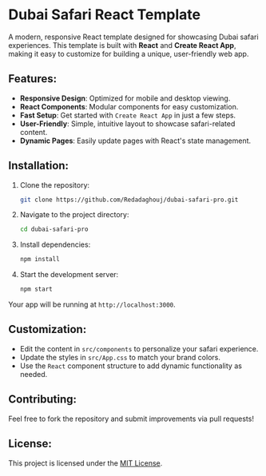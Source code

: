 # Dubai Safari React Template

A modern, responsive React template designed for showcasing Dubai safari experiences. This template is built with **React** and **Create React App**, making it easy to customize for building a unique, user-friendly web app.

## Features:
- **Responsive Design**: Optimized for mobile and desktop viewing.
- **React Components**: Modular components for easy customization.
- **Fast Setup**: Get started with `Create React App` in just a few steps.
- **User-Friendly**: Simple, intuitive layout to showcase safari-related content.
- **Dynamic Pages**: Easily update pages with React's state management.

## Installation:

1. Clone the repository:
   ```bash
   git clone https://github.com/Redadaghouj/dubai-safari-pro.git
   ```
2. Navigate to the project directory:
   ```bash
   cd dubai-safari-pro
   ```
3. Install dependencies:
   ```bash
   npm install
   ```
4. Start the development server:
   ```bash
   npm start
   ```

Your app will be running at `http://localhost:3000`.

## Customization:
- Edit the content in `src/components` to personalize your safari experience.
- Update the styles in `src/App.css` to match your brand colors.
- Use the `React` component structure to add dynamic functionality as needed.

## Contributing:
Feel free to fork the repository and submit improvements via pull requests!

## License:
This project is licensed under the [MIT License](LICENSE).
